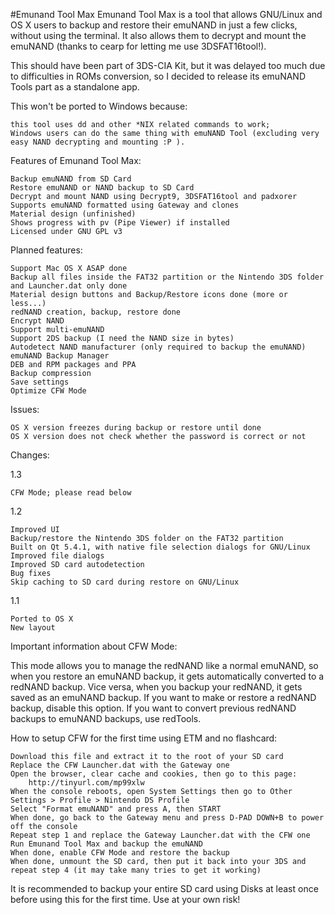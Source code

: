 #Emunand Tool Max
Emunand Tool Max is a tool that allows GNU/Linux and OS X users to backup and restore their emuNAND in just a few clicks, without using the terminal. It also allows them to decrypt and mount the emuNAND (thanks to cearp for letting me use 3DSFAT16tool!).

This should have been part of 3DS-CIA Kit, but it was delayed too much due to difficulties in ROMs conversion, so I decided to release its emuNAND Tools part as a standalone app.

This won't be ported to Windows because:

    this tool uses dd and other *NIX related commands to work;
    Windows users can do the same thing with emuNAND Tool (excluding very easy NAND decrypting and mounting :P ).

Features of Emunand Tool Max:

    Backup emuNAND from SD Card
    Restore emuNAND or NAND backup to SD Card
    Decrypt and mount NAND using Decrypt9, 3DSFAT16tool and padxorer
    Supports emuNAND formatted using Gateway and clones
    Material design (unfinished)
    Shows progress with pv (Pipe Viewer) if installed
    Licensed under GNU GPL v3

Planned features:

    Support Mac OS X ASAP done
    Backup all files inside the FAT32 partition or the Nintendo 3DS folder and Launcher.dat only done
    Material design buttons and Backup/Restore icons done (more or less...)
    redNAND creation, backup, restore done
    Encrypt NAND
    Support multi-emuNAND
    Support 2DS backup (I need the NAND size in bytes)
    Autodetect NAND manufacturer (only required to backup the emuNAND)
    emuNAND Backup Manager
    DEB and RPM packages and PPA
    Backup compression
    Save settings
    Optimize CFW Mode

Issues:

    OS X version freezes during backup or restore until done
    OS X version does not check whether the password is correct or not

Changes:

1.3

    CFW Mode; please read below

1.2

    Improved UI
    Backup/restore the Nintendo 3DS folder on the FAT32 partition
    Built on Qt 5.4.1, with native file selection dialogs for GNU/Linux
    Improved file dialogs
    Improved SD card autodetection
    Bug fixes
    Skip caching to SD card during restore on GNU/Linux

1.1

    Ported to OS X
    New layout

Important information about CFW Mode:

This mode allows you to manage the redNAND like a normal emuNAND, so when you restore an emuNAND backup, it gets automatically converted to a redNAND backup. Vice versa, when you backup your redNAND, it gets saved as an emuNAND backup.
If you want to make or restore a redNAND backup, disable this option.
If you want to convert previous redNAND backups to emuNAND backups, use redTools.

How to setup CFW for the first time using ETM and no flashcard:

    Download this file and extract it to the root of your SD card
    Replace the CFW Launcher.dat with the Gateway one
    Open the browser, clear cache and cookies, then go to this page:
        http://tinyurl.com/mp99xlw
    When the console reboots, open System Settings then go to Other Settings > Profile > Nintendo DS Profile
    Select "Format emuNAND" and press A, then START
    When done, go back to the Gateway menu and press D-PAD DOWN+B to power off the console
    Repeat step 1 and replace the Gateway Launcher.dat with the CFW one
    Run Emunand Tool Max and backup the emuNAND
    When done, enable CFW Mode and restore the backup
    When done, unmount the SD card, then put it back into your 3DS and repeat step 4 (it may take many tries to get it working)


It is recommended to backup your entire SD card using Disks at least once before using this for the first time.
Use at your own risk!
